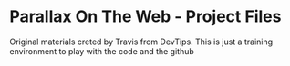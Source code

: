 # Parallax On The Web - Project Files
Original materials creted by Travis from DevTips. This is just a training environment to play with the code and the github
